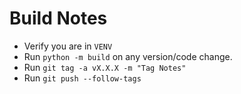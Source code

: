 # Build Notes

- Verify you are in `VENV`
- Run `python -m build` on any version/code change.
- Run `git tag -a vX.X.X -m "Tag Notes"`
- Run `git push --follow-tags`
